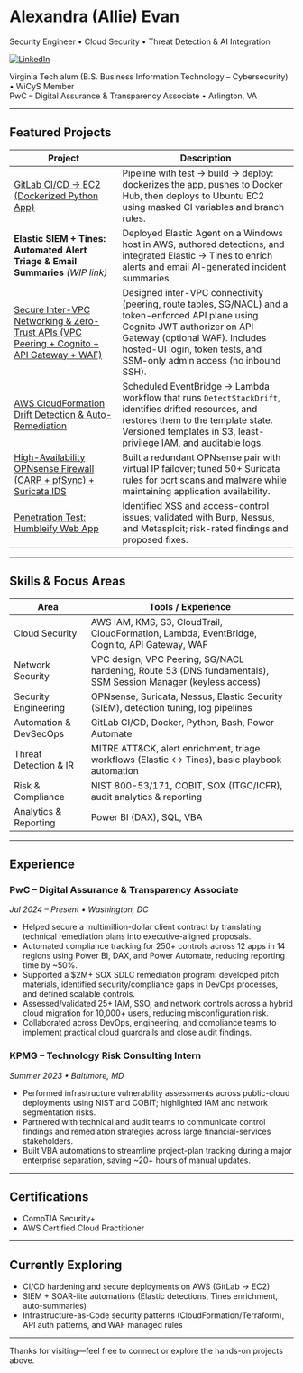 # Alexandra (Allie) Evan
Security Engineer • Cloud Security • Threat Detection & AI Integration

[![LinkedIn](https://img.shields.io/badge/LinkedIn-Connect-blue?logo=linkedin)](https://www.linkedin.com/in/allie-evan/)

Virginia Tech alum (B.S. Business Information Technology – Cybersecurity) • WiCyS Member  
PwC – Digital Assurance & Transparency Associate • Arlington, VA

---

## Featured Projects

| Project | Description |
| --- | --- |
| [GitLab CI/CD → EC2 (Dockerized Python App)](https://github.com/alevan22/alevan22/tree/main/Projects/GitLab%20CI-CD%20Pipeline%20Python%20App) | Pipeline with test → build → deploy: dockerizes the app, pushes to Docker Hub, then deploys to Ubuntu EC2 using masked CI variables and branch rules. |
| **Elastic SIEM + Tines: Automated Alert Triage & Email Summaries** *(WIP link)* | Deployed Elastic Agent on a Windows host in AWS, authored detections, and integrated Elastic → Tines to enrich alerts and email AI-generated incident summaries. |
| [Secure Inter-VPC Networking & Zero-Trust APIs (VPC Peering + Cognito + API Gateway + WAF)](https://github.com/alevan22/alevan22/tree/main/Projects/Secure-InterVPC-ZeroTrust-APIs) | Designed inter-VPC connectivity (peering, route tables, SG/NACL) and a token-enforced API plane using Cognito JWT authorizer on API Gateway (optional WAF). Includes hosted-UI login, token tests, and SSM-only admin access (no inbound SSH). |
| [AWS CloudFormation Drift Detection & Auto-Remediation](https://github.com/alevan22/alevan22/tree/main/Projects/AWS%20CloudFormation%20Drift%20Detection%20%26%20Auto-Remediation) | Scheduled EventBridge → Lambda workflow that runs `DetectStackDrift`, identifies drifted resources, and restores them to the template state. Versioned templates in S3, least-privilege IAM, and auditable logs. |
| [High-Availability OPNsense Firewall (CARP + pfSync) + Suricata IDS](https://github.com/alevan22/alevan22/tree/main/Projects/High%20Availability%20Firewall%20Lab%20with%20OPNsense) | Built a redundant OPNsense pair with virtual IP failover; tuned 50+ Suricata rules for port scans and malware while maintaining application availability. |
| [Penetration Test: Humbleify Web App](https://github.com/alevan22/alevan22/blob/main/Projects/Humbleify%20Penetration%20Test/README.md) | Identified XSS and access-control issues; validated with Burp, Nessus, and Metasploit; risk-rated findings and proposed fixes. |

---

## Skills & Focus Areas

| Area | Tools / Experience |
| --- | --- |
| Cloud Security | AWS IAM, KMS, S3, CloudTrail, CloudFormation, Lambda, EventBridge, Cognito, API Gateway, WAF |
| Network Security | VPC design, VPC Peering, SG/NACL hardening, Route 53 (DNS fundamentals), SSM Session Manager (keyless access) |
| Security Engineering | OPNsense, Suricata, Nessus, Elastic Security (SIEM), detection tuning, log pipelines |
| Automation & DevSecOps | GitLab CI/CD, Docker, Python, Bash, Power Automate |
| Threat Detection & IR | MITRE ATT&CK, alert enrichment, triage workflows (Elastic ↔ Tines), basic playbook automation |
| Risk & Compliance | NIST 800-53/171, COBIT, SOX (ITGC/ICFR), audit analytics & reporting |
| Analytics & Reporting | Power BI (DAX), SQL, VBA |

---

## Experience

### PwC – Digital Assurance & Transparency Associate
*Jul 2024 – Present • Washington, DC*

- Helped secure a multimillion-dollar client contract by translating technical remediation plans into executive-aligned proposals.  
- Automated compliance tracking for 250+ controls across 12 apps in 14 regions using Power BI, DAX, and Power Automate, reducing reporting time by ~50%.  
- Supported a $2M+ SOX SDLC remediation program: developed pitch materials, identified security/compliance gaps in DevOps processes, and defined scalable controls.  
- Assessed/validated 25+ IAM, SSO, and network controls across a hybrid cloud migration for 10,000+ users, reducing misconfiguration risk.  
- Collaborated across DevOps, engineering, and compliance teams to implement practical cloud guardrails and close audit findings.

### KPMG – Technology Risk Consulting Intern
*Summer 2023 • Baltimore, MD*

- Performed infrastructure vulnerability assessments across public-cloud deployments using NIST and COBIT; highlighted IAM and network segmentation risks.  
- Partnered with technical and audit teams to communicate control findings and remediation strategies across large financial-services stakeholders.  
- Built VBA automations to streamline project-plan tracking during a major enterprise separation, saving ~20+ hours of manual updates.

---

## Certifications
- CompTIA Security+  
- AWS Certified Cloud Practitioner

---

## Currently Exploring
- CI/CD hardening and secure deployments on AWS (GitLab → EC2)  
- SIEM + SOAR-lite automations (Elastic detections, Tines enrichment, auto-summaries)  
- Infrastructure-as-Code security patterns (CloudFormation/Terraform), API auth patterns, and WAF managed rules

---

Thanks for visiting—feel free to connect or explore the hands-on projects above.



